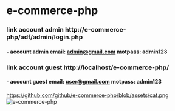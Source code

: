# e-commerce-php

### link account admin http://e-commerce-php/adf/admin/login.php
#### - account admin email: **admin@gmail.com  motpass: admin123**

### link account guest http://localhost/e-commerce-php/
#### - account guest email: **user@gmail.com  motpass: admin123**

https://github.com/github/e-commerce-php/blob/assets/cat.png 
![e-commerce-php](assets/favicon.png)

